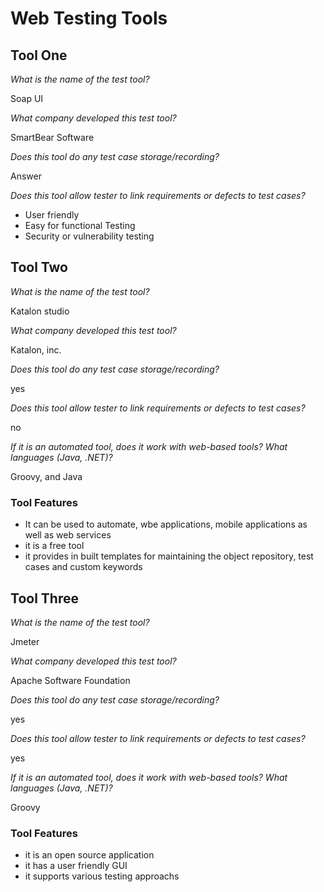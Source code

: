 # Web Testing Tools

## Tool One

_What is the name of the test tool?_ 

Soap UI

_What company developed this test tool?_ 

SmartBear Software

_Does this tool do any test case storage/recording?_ 

Answer

_Does this tool allow tester to link requirements or defects to test cases?_ 
* User friendly
* Easy for functional Testing
* Security or vulnerability testing 

## Tool Two

_What is the name of the test tool?_ 

Katalon studio

_What company developed this test tool?_ 

Katalon, inc.

_Does this tool do any test case storage/recording?_ 

yes

_Does this tool allow tester to link requirements or defects to test cases?_ 

no 

_If it is an automated tool, does it work with web-based tools? What languages (Java, .NET)?_ 

Groovy, and Java

### Tool Features
* It can be used to automate, wbe applications, mobile applications as well as web services 
* it is a free tool 
* it provides in built templates for maintaining the object repository, test cases and custom keywords

## Tool Three

_What is the name of the test tool?_ 

Jmeter

_What company developed this test tool?_ 

Apache Software Foundation 

_Does this tool do any test case storage/recording?_ 

yes

_Does this tool allow tester to link requirements or defects to test cases?_ 

yes 

_If it is an automated tool, does it work with web-based tools? What languages (Java, .NET)?_ 

Groovy

### Tool Features
* it is an open source application
* it has a user friendly GUI 
* it supports various testing approachs 
